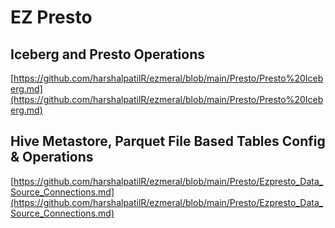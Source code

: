 # EZ Presto

## Iceberg and Presto Operations
[https://github.com/harshalpatilR/ezmeral/blob/main/Presto/Presto%20Iceberg.md](https://github.com/harshalpatilR/ezmeral/blob/main/Presto/Presto%20Iceberg.md) 

## Hive Metastore, Parquet File Based Tables Config & Operations 

[https://github.com/harshalpatilR/ezmeral/blob/main/Presto/Ezpresto_Data_Source_Connections.md](https://github.com/harshalpatilR/ezmeral/blob/main/Presto/Ezpresto_Data_Source_Connections.md)
